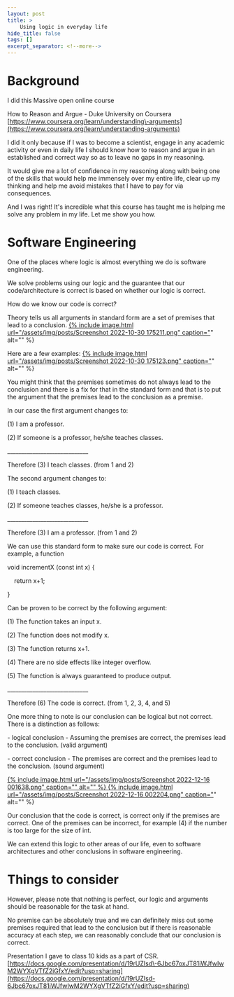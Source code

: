 ```yaml
---
layout: post
title: >
    Using logic in everyday life
hide_title: false
tags: []
excerpt_separator: <!--more-->
---
```

# Background

I did this Massive open online course

How to Reason and Argue \- Duke University on Coursera
[https://www.coursera.org/learn/understanding\-arguments](https://www.coursera.org/learn/understanding-arguments)

I did it only because if I was to become a scientist, engage in any academic activity or even in daily life I should know how to reason and argue in an established and correct way so as to leave no gaps in my reasoning. 

It would give me a lot of confidence in my reasoning along with being one of the skills that would help me immensely over my entire life, clear up my thinking and help me avoid mistakes that I have to pay for via consequences.

And I was right\! It's incredible what this course has taught me is helping me solve any problem in my life. Let me show you how.
# Software Engineering

One of the places where logic is almost everything we do is software engineering.

We solve problems using our logic and the guarantee that our code/architecture is correct is based on whether our logic is correct.

How do we know our code is correct?

Theory tells us all arguments in standard form are a set of premises that lead to a conclusion.
[
{% include image.html url="/assets/img/posts/Screenshot 2022-10-30 175211.png" caption="](https://blogger.googleusercontent.com/img/b/R29vZ2xl/AVvXsEgqGElbI6PTHBkynjqmdMHd5gh6hd_HgQwwBwi3W_jURmLGR9Zd_3dxEpmlqfl9aZ1r4ajzVP2mv0cYuSe8AS2xE3UetNKVW2EChN0B_bSVk-E7HVbqO9bgGOhbZB-VjmrUUovzwegyQlYoUDqo6Bz0UNSSDvvF0Q03PUY-a1XdYp0hNE3ESB3B-Cg1fw/s539/Screenshot%202022-10-30%20175211.png)" alt="" %}

Here are a few examples:
[
{% include image.html url="/assets/img/posts/Screenshot 2022-10-30 175123.png" caption="](https://blogger.googleusercontent.com/img/b/R29vZ2xl/AVvXsEgwc0dH5q5JBqT3raBOrE1SGbuMfhSKbfveMka7UeoPXPhC3XysSZMyMFJ52wFK8RCKwlKRrknZp5WS04WJuwN1naRpkbRh-wxY65xNCsLMjEhPwUmNQoi0U1LYtzMsVzhvfQxMgF9kgltNMpsKGpmIyTw5v5Q7gj0L6qNQ-fAtrtSJKUFRk6AEVcH6cw/s938/Screenshot%202022-10-30%20175123.png)" alt="" %}

You might think that the premises sometimes do not always lead to the conclusion and there is a fix for that in the standard form and that is to put the argument that the premises lead to the conclusion as a premise.

In our case the first argument changes to:

\(1\) I am a professor.

\(2\) If someone is a professor, he/she teaches classes.

\_\_\_\_\_\_\_\_\_\_\_\_\_\_\_\_\_\_\_\_\_\_\_\_\_\_\_\_\_

Therefore \(3\) I teach classes. \(from 1 and 2\)

The second argument changes to:

\(1\) I teach classes.

\(2\) If someone teaches classes, he/she is a professor.

\_\_\_\_\_\_\_\_\_\_\_\_\_\_\_\_\_\_\_\_\_\_\_\_\_\_\_\_\_

Therefore \(3\)  I am a professor.  \(from 1 and 2\)

We can use this standard form to make sure our code is correct. For example, a function

void incrementX \(const int x\) \{

    return x\+1;

\}

Can be proven to be correct by the following argument:

\(1\) The function takes an input x.

\(2\) The function does not modify x.

\(3\) The function returns x\+1.

\(4\) There are no side effects like integer overflow.

\(5\) The function is always guaranteed to produce output.

\_\_\_\_\_\_\_\_\_\_\_\_\_\_\_\_\_\_\_\_\_\_\_\_\_\_\_\_\_

Therefore \(6\) The code is correct. \(from 1, 2, 3, 4, and 5\)

One more thing to note is our conclusion can be logical but not correct. There is a distinction as follows:

\- logical conclusion \- Assuming the premises are correct, the premises lead to the conclusion. \(valid argument\)

\- correct conclusion \- The premises are correct and the premises lead to the conclusion. \(sound argument\)

[
{% include image.html url="/assets/img/posts/Screenshot 2022-12-16 001638.png" caption="](https://blogger.googleusercontent.com/img/b/R29vZ2xl/AVvXsEj7LlV1EYiYYQ2Tpz2VO8ZbzWJuEMnsFhgIyopJPMCCdwEEoo8OyDOeoz-AbvDZIrHHDjIZc7kIHEoIo30fWrf_lk1XjWfMFh5BHjYBj77MihzkenwRnJGcqB285XXuP4VyIzyoXI2sHnbUtQeUZmMn6MDO0dXcqezJTzQBoJqCoDuye2WTWppIQKfxDw/s962/Screenshot%202022-12-16%20001638.png)[" alt="" %}
{% include image.html url="/assets/img/posts/Screenshot 2022-12-16 002204.png" caption="](https://blogger.googleusercontent.com/img/b/R29vZ2xl/AVvXsEjJKYmWtk11VcFa2UN3APoD62ozhHe9gc3jscEEEBZ6mEKKtd3pUsOKpNg-ShRwlUuokkXNKg_mq0UsEWE1tAdC4c5EjJsGJr9F000esTJ9Hxddx9LdpfwaW0w_VG5JMFnLmG7i1Mur_4ZOuOzbGmnqQdk2inkX3H2eM7c6PCk1V4tzLA4U6Z1nUF_TZQ/s1082/Screenshot%202022-12-16%20002204.png)" alt="" %}

Our conclusion that the code is correct, is correct only if the premises are correct. One of the premises can be incorrect, for example \(4\) if the number is too large for the size of int.

We can extend this logic to other areas of our life, even to software architectures and other conclusions in software engineering.
# Things to consider

However, please note that nothing is perfect, our logic and arguments should be reasonable for the task at hand.

No premise can be absolutely true and we can definitely miss out some premises required that lead to the conclusion but if there is reasonable accuracy at each step, we can reasonably conclude that our conclusion is correct.

Presentation I gave to class 10 kids as a part of CSR. [https://docs.google.com/presentation/d/19rUZIsd\-6Jbc67oxJT81iWJfwIwM2WYXgVTfZ2iGfxY/edit?usp=sharing](https://docs.google.com/presentation/d/19rUZIsd-6Jbc67oxJT81iWJfwIwM2WYXgVTfZ2iGfxY/edit?usp=sharing)
